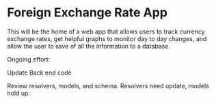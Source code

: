 # Foreign Exchange Rate App

This will be the home of a web app that allows users to track currency exchange rates, get helpful graphs to monitor day to day changes, and allow the user to save of all the information to a database.

Ongoing effort:

Update Back end code

Review resolvers, models, and schema.
Resolvers need update, models hold up.